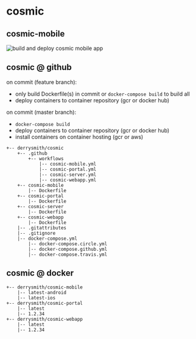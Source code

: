 # cosmic

## cosmic-mobile

<!-- badges -->
![build and deploy cosmic mobile app](https://github.com/derrysmith/cosmic/workflows/cosmic-mobile/badge.svg)

## cosmic @ github

on commit (feature branch):

- only build Dockerfile(s) in commit or `docker-compose build` to build all
- deploy containers to container repository (gcr or docker hub)

on commit (master branch):

- `docker-compose build`
- deploy containers to container repository (gcr or docker hub)
- install containers on container hosting (gcr or aws)

```
+-- derrysmith/cosmic
	+-- .github
		+-- workflows
			|-- cosmic-mobile.yml
			|-- cosmic-portal.yml
			|-- cosmic-server.yml
			|-- cosmic-webapp.yml
	+-- cosmic-mobile
		|-- Dockerfile
	+-- cosmic-portal
		|-- Dockerfile
	+-- cosmic-server
		|-- Dockerfile
	+-- cosmic-webapp
		|-- Dockerfile
	|-- .gitattributes
	|-- .gitignore
	|-- docker-compose.yml
		|-- docker-compose.circle.yml
		|-- docker-compose.github.yml
		|-- docker-compose.travis.yml
```

## cosmic @ docker

```
+-- derrysmith/cosmic-mobile
	|-- latest-android
	|-- latest-ios
+-- derrysmith/cosmic-portal
	|-- latest
	|-- 1.2.34
+-- derrysmith/cosmic-webapp
	|-- latest
	|-- 1.2.34
```